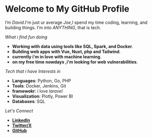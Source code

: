 # Welcome to My GitHub Profile  

I’m *David*.I'm just ur average *Joe*,I spend my time coding, learning, and building things. I’m into *ANYTHING*, that is tech.  

*What i find fun doing*  

- **Working with data using tools like SQL, Spark, and Docker**.  
- **Building web apps with Vue, Nuxt, php and Tailwind**.  
- **currently i'm in love with machine learning**.  
- **on my free time nowdays ,i'm looking for web vulnerabilities**.  

*Tech that i have Interests in*

- **Languages**: Python, Go, PHP  
- **Tools**: Docker, Jenkins, Git
- **framewokr**: i love *laravel* 
- **Visualization**: Plotly, Power BI  
- **Databases**: SQL  

*Let's Connect*

- **[LinkedIn](https://www.linkedin.com/in/mwangi-david-6b279a2b4/)**  
- **[Twitter/X](https://x.com/DavidMwang976)**  
- **[GitHub](https://github.com/Dave-019)**  

